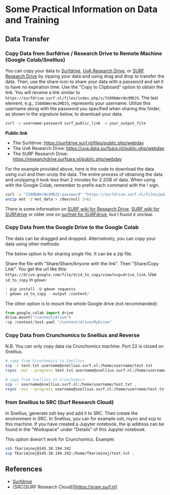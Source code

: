 # Some Practical Information on Data and Training

## Data Transfer

### Copy Data from Surfdrive / Research Drive to Remote Machine (Google Colab/Snellius)

You can copy your data to [Surfdrive](https://surfdrive.surf.nl), [UvA Research Drive](https://uva.data.surfsara.nl), or [SURF Research Drive](https://researchdrive.surfsara.nl) by zipping your data and using drag and drop to transfer the data. Then, use the share icon to share your data with a password and set it to have no expiration time. Use the "Copy to Clipboard" option to obtain the link. You will receive a link similar to `https://surfdrive.surf.nl/files/index.php/s/IS00bWerWu3MDJS`. The last element, e.g., `IS00bWerWu3MDJS`, represents your username. Utilize this username along with the password you specified when sharing this folder, as shown in the signature below, to download your data.

```bash
curl -u username:password surf_public_link -o your_output_file
```

**Public link**
- The Surfdrive: https://surfdrive.surf.nl/files/public.php/webdav
- The UvA Research Drive: https://uva.data.surfsara.nl/public.php/webdav
- The SURF Research Drive: https://researchdrive.surfsara.nl/public.php/webdav

For the example provided above, here is the code to download the data using curl and then unzip the data. The entire process of obtaining the data and unzipping it took less than 2 minutes for 2.2GB of data. When using with the Google Colab, remember to prefix each command with the ! sign.

```bash
curl -u "IS00bWerWu3MDJS:password" "https://surfdrive.surf.nl/files/public.php/webdav" -o mot
unzip mot -d mot_data > /dev/null 2>&1
```

There is some information on [SURF wiki for Research Drive](https://servicedesk.surf.nl/wiki/display/WIKI/Uploading+files+to+a+Public+link), [SURF wiki for SURFdrive](https://servicedesk.surf.nl/wiki/display/WIKI/Activating+WebDAV) or older one on [surfnet for SURFdrive](https://wiki.surfnet.nl/display/SURFdrive/Accessing+files+via+WebDAV), but I found it unclear.

### Copy Data from the Google Drive to the Google Colab

The data can be dragged and dropped. Alternatively, you can copy your data using other methods:

The below option is for sharing single file. It can be a zip file.

Share the file with "Share/Share/Anyone with the link". Then "Share/Copy Link". You get the url like this:
`https://drive.google.com/file/d/id_to_copy/view?usp=drive_link`. Use `id_to_copy` in `gdown`:
```python
! pip install -U gdown requests
! gdown id_to_copy --output /content/
```

The other option is to mount the whole Google drive (not recommanded):
```python
from google.colab import drive
drive.mount("/content/drive")
!cp /content/test.yaml "/content/drive/MyDrive"
```

### Copy Data from Crunchomics to Snellius and Reverse

N.B. You can only copy data via Crunchomics machine. Port 22 is closed on Snellius.

```bash
# copy from Crunchomics to Snellius
scp -r test.txt username@snellius.surf.nl:/home/username/test.txt
rsync -avz --progress test.txt username@snellius.surf.nl:/home/username/test.txt

# copy from Snellius to Crunchomics
scp -r username@snellius.surf.nl:/home/username/test.txt .
rsync -avz --progress username@snellius.surf.nl:/home/username/test.txt .
```

### from Snellius to SRC (Surf Research Cloud)

In Snellius, generate ssh key and add it to SRC. Then create the environment in SRC. In Snellius, you can for example ssh, rsync and scp to this machine. If you have created a Jupyter notebook, the ip address can be found in the "Workspace" under "Details" of this Jupyter notebook. 

This option doesn't work for Crunchomics. Example:
```bash 
ssh fkariminej@145.38.194.242
scp fkariminej@145.38.194.242:/home/fkariminej/test.txt .
```

## References
- [Surfdrive](https://surfdrive.surf.nl)
- [SRC(SURF Research Cloud)][https://sram.surf.nl]